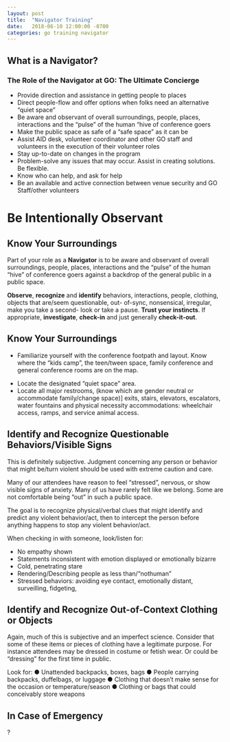 ```yaml
---
layout: post
title:  "Navigator Training"
date:   2018-06-10 12:00:00 -0700
categories: go training navigator
---
```

## What is a Navigator?

### The Role of the Navigator at GO: The Ultimate Concierge

- Provide direction and assistance in getting people to places
- Direct people-flow and offer options when folks need an
alternative “quiet space”
- Be aware and observant of overall surroundings, people, places, interactions and the “pulse” of the human “hive of conference goers
- Make the public space as safe of a “safe space” as it can be
- Assist AID desk, volunteer coordinator and other GO staff and volunteers in the execution of their volunteer roles
- Stay up-to-date on changes in the program
- Problem-solve any issues that may occur. Assist in creating solutions. Be flexible.
- Know who can help, and ask for help
- Be an available and active connection between venue security and GO Staff/other volunteers

# **Be Intentionally Observant**

## Know Your Surroundings

Part of your role as a **Navigator** is to be aware and observant of overall surroundings, people, places, interactions and the “pulse” of the human “hive” of conference goers against a backdrop of the general public in a public space.

**Observe**, **recognize** and **identify** behaviors, interactions, people, clothing, objects that are/seem questionable, out- of-sync, nonsensical, irregular, make you take a second- look or take a pause. **Trust your instincts**. If appropriate, **investigate**, **check-in** and just generally **check-it-out**.

## Know Your Surroundings

* Familiarize yourself with the conference footpath and layout.
Know where the “kids camp”, the teen/tween space, family conference and general conference rooms are on the map.
- Locate the designated “quiet space” area.
- Locate all major restrooms, (know which are gender neutral or accommodate family/change space)] exits, stairs, elevators, escalators, water fountains and physical necessity accommodations: wheelchair access, ramps, and service animal access.

## Identify and Recognize Questionable Behaviors/Visible Signs

This is definitely subjective. Judgment concerning any person or behavior that might be/turn violent should be used with extreme caution and care.

Many of our attendees have reason to feel “stressed”, nervous, or show visible signs of anxiety. Many of us have rarely felt like we belong. Some are not comfortable being “out” in such a public space.

The goal is to recognize physical/verbal clues that might identify and predict any violent behavior/act, then to intercept the person before anything happens to stop any violent behavior/act.

When checking in with someone, look/listen for:
- No empathy shown
- Statements inconsistent with emotion displayed or emotionally bizarre
- Cold, penetrating stare
- Rendering/Describing people as less than/“nothuman”
- Stressed behaviors: avoiding eye contact, emotionally distant, surveilling, fidgeting,

## Identify and Recognize Out-of-Context Clothing or Objects

Again, much of this is subjective and an imperfect science. Consider that some of these items or pieces of clothing have a legitimate purpose. For instance attendees may be dressed in costume or fetish wear. Or could be “dressing” for the first time in public.

Look for:
● Unattended backpacks, boxes, bags
● People carrying backpacks, duffelbags, or luggage
● Clothing that doesn’t make sense for the occasion or temperature/season
● Clothing or bags that could conceivably store weapons

## In Case of Emergency

?
